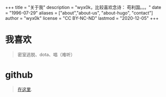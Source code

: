 +++
title = "关于我"
description = "wyx0k，比较喜欢念诗：  苟利国。。。"
date = "1996-07-29"
aliases = ["about","about-us", "about-hugo", "contact"]
author = "wyx0k"
license = "CC BY-NC-ND"
lastmod = "2020-12-05"
+++

# 我喜欢
> 密室逃脱、dota、唱（难听）

# github
> [在这里](https://github.com/wyx0k).

